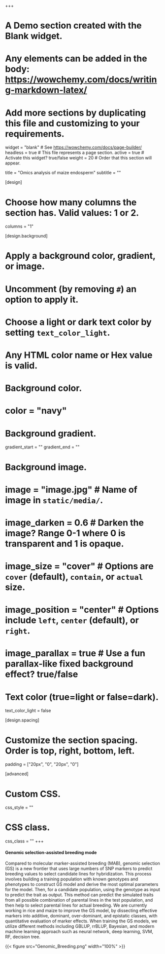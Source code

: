 +++
# A Demo section created with the Blank widget.
# Any elements can be added in the body: https://wowchemy.com/docs/writing-markdown-latex/
# Add more sections by duplicating this file and customizing to your requirements.

widget = "blank"  # See https://wowchemy.com/docs/page-builder/
headless = true  # This file represents a page section.
active = true  # Activate this widget? true/false
weight = 20  # Order that this section will appear.

title = "Omics analysis of maize endosperm"
subtitle = ""

[design]
  # Choose how many columns the section has. Valid values: 1 or 2.
  columns = "1"

[design.background]
  # Apply a background color, gradient, or image.
  #   Uncomment (by removing `#`) an option to apply it.
  #   Choose a light or dark text color by setting `text_color_light`.
  #   Any HTML color name or Hex value is valid.

  # Background color.
  # color = "navy"

  # Background gradient.
  gradient_start = ""
  gradient_end = ""

  # Background image.
  # image = "image.jpg"  # Name of image in `static/media/`.
  # image_darken = 0.6  # Darken the image? Range 0-1 where 0 is transparent and 1 is opaque.
  # image_size = "cover"  #  Options are `cover` (default), `contain`, or `actual` size.
  # image_position = "center"  # Options include `left`, `center` (default), or `right`.
  # image_parallax = true  # Use a fun parallax-like fixed background effect? true/false

  # Text color (true=light or false=dark).
  text_color_light = false

[design.spacing]
  # Customize the section spacing. Order is top, right, bottom, left.
  padding = ["20px", "0", "20px", "0"]

[advanced]
 # Custom CSS.
 css_style = ""

 # CSS class.
 css_class = ""
+++

#### Genomic selection-assisted breeding mode

   Compared to molecular marker-assisted breeding (MAB), genomic selection (GS) is a new frontier that uses large numbers of SNP markers to predict breeding values to select candidate lines for hybridization. This process involves building a training population with known genotypes and phenotypes to construct GS model and derive the most optimal parameters for the model. Then, for a candidate population, using the genotype as input to predict the trait as output. This method can predict the simulated traits from all possible combination of parental lines in the test population, and then help to select parental lines for actual breeding. We are currently working in rice and maize to improve the GS model, by dissecting effective markers into additive, dominant, over-dominant, and epistatic classes, with quantitative evaluation of marker effects. When training the GS models, we utilize different methods including GBLUP, rrBLUP, Bayesian, and modern machine learning approach such as neural network, deep learning, SVM, RF, decision tree.

   {{< figure src="Genomic_Breeding.png" width="100%" >}}
